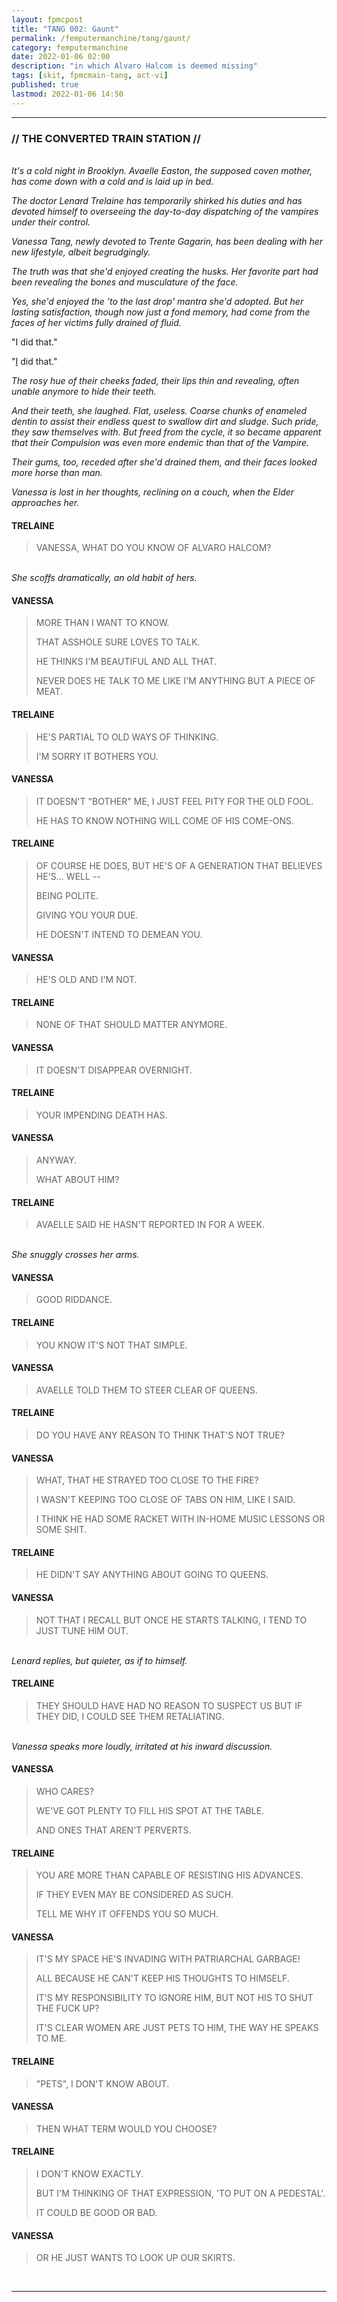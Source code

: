 ```yaml
---
layout: fpmcpost
title: "TANG 002: Gaunt"
permalink: /femputermanchine/tang/gaunt/
category: femputermanchine
date: 2022-01-06 02:00
description: "in which Alvaro Halcom is deemed missing"
tags: [skit, fpmcmain-tang, act-vi]
published: true
lastmod: 2022-01-06 14:50
---
```

[//]: # ( 01/06/22  -added)

*****
### // THE CONVERTED TRAIN STATION //

<br><i>It's a cold night in Brooklyn. Avaelle Easton, the supposed coven mother, has come down with a cold and is laid up in bed.</i>

<i>The doctor Lenard Trelaine has temporarily shirked his duties and has devoted himself to overseeing the day-to-day dispatching of the vampires under their control.</i>

<i>Vanessa Tang, newly devoted to Trente Gagarin, has been dealing with her new lifestyle, albeit begrudgingly.</i>

<i>The truth was that she'd enjoyed creating the husks. Her favorite part had been revealing the bones and musculature of the face.</i>

<i>Yes, she'd enjoyed the 'to the last drop' mantra she'd adopted. But her lasting satisfaction, though now just a fond memory, had come from the faces of her victims fully drained of fluid.</i>

"I did that."

"<U>I</U> did that."

<i>The rosy hue of their cheeks faded, their lips thin and revealing, often unable anymore to hide their teeth.</i>

<i>And their teeth, she laughed. Flat, useless. Coarse chunks of enameled dentin to assist their endless quest to swallow dirt and sludge. Such pride, they saw themselves with. But freed from the cycle, it so became apparent that their Compulsion was even more endemic than that of the Vampire.</i>

<i>Their gums, too, receded after she'd drained them, and their faces looked more horse than man.</i>

<i>Vanessa is lost in her thoughts, reclining on a couch, when the Elder approaches her.</i>

#### TRELAINE

> VANESSA, WHAT DO YOU KNOW OF ALVARO HALCOM?

<BR><I>She scoffs dramatically, an old habit of hers.</i>

#### VANESSA

> MORE THAN I WANT TO KNOW. 
> 
> THAT ASSHOLE SURE LOVES TO TALK.
> 
> HE THINKS I'M BEAUTIFUL AND ALL THAT.
> 
> NEVER DOES HE TALK TO ME LIKE I'M ANYTHING BUT A PIECE OF MEAT.

#### TRELAINE

> HE'S PARTIAL TO OLD WAYS OF THINKING.
> 
> I'M SORRY IT BOTHERS YOU.

#### VANESSA

> IT DOESN'T "BOTHER" ME, I JUST FEEL PITY FOR THE OLD FOOL.
> 
> HE HAS TO KNOW NOTHING WILL COME OF HIS COME-ONS.

#### TRELAINE

> OF COURSE HE DOES, BUT HE'S OF A GENERATION THAT BELIEVES HE'S... WELL --
> 
> BEING POLITE.
> 
> GIVING YOU YOUR DUE.
> 
> HE DOESN'T INTEND TO DEMEAN YOU.

#### VANESSA

> HE'S OLD AND I'M NOT.

#### TRELAINE

> NONE OF THAT SHOULD MATTER ANYMORE.

#### VANESSA

> IT DOESN'T DISAPPEAR OVERNIGHT.

#### TRELAINE

> YOUR IMPENDING DEATH HAS.

#### VANESSA

> ANYWAY.
> 
> WHAT ABOUT HIM?

#### TRELAINE

> AVAELLE SAID HE HASN'T REPORTED IN FOR A WEEK.

<BR><I>She snuggly crosses her arms.</i>

#### VANESSA

> GOOD RIDDANCE.

#### TRELAINE

> YOU KNOW IT'S NOT THAT SIMPLE.

#### VANESSA

> AVAELLE TOLD THEM TO STEER CLEAR OF QUEENS.

#### TRELAINE

> DO YOU HAVE ANY REASON TO THINK THAT'S NOT TRUE?

#### VANESSA

> WHAT, THAT HE STRAYED TOO CLOSE TO THE FIRE?
> 
> I WASN'T KEEPING TOO CLOSE OF TABS ON HIM, LIKE I SAID.
> 
> I THINK HE HAD SOME RACKET WITH IN-HOME MUSIC LESSONS OR SOME SHIT.

#### TRELAINE

> HE DIDN'T SAY ANYTHING ABOUT GOING TO QUEENS.

#### VANESSA

> NOT THAT I RECALL BUT ONCE HE STARTS TALKING, I TEND TO JUST TUNE HIM OUT.

<BR><I>Lenard replies, but quieter, as if to himself.</i>

#### TRELAINE

> THEY SHOULD HAVE HAD NO REASON TO SUSPECT US BUT IF THEY DID, I COULD SEE THEM RETALIATING.

<BR><I>Vanessa speaks more loudly, irritated at his inward discussion.</i>

#### VANESSA

> WHO CARES?
> 
> WE'VE GOT PLENTY TO FILL HIS SPOT AT THE TABLE.
> 
> AND ONES THAT AREN'T PERVERTS.

#### TRELAINE

> YOU ARE MORE THAN CAPABLE OF RESISTING HIS ADVANCES.
> 
> IF THEY EVEN MAY BE CONSIDERED AS SUCH.
> 
> TELL ME WHY IT OFFENDS YOU SO MUCH.

#### VANESSA

> IT'S MY SPACE HE'S INVADING WITH PATRIARCHAL GARBAGE!
> 
> ALL BECAUSE HE CAN'T KEEP HIS THOUGHTS TO HIMSELF.
> 
> IT'S MY RESPONSIBILITY TO IGNORE HIM, BUT NOT HIS TO SHUT THE FUCK UP?
> 
> IT'S CLEAR WOMEN ARE JUST PETS TO HIM, THE WAY HE SPEAKS TO ME.

#### TRELAINE

> "PETS", I DON'T KNOW ABOUT.

#### VANESSA

> THEN WHAT TERM WOULD YOU CHOOSE?

#### TRELAINE

> I DON'T KNOW EXACTLY. 
> 
> BUT I'M THINKING OF THAT EXPRESSION, 'TO PUT ON A PEDESTAL'.
> 
> IT COULD BE GOOD OR BAD.

#### VANESSA

> OR HE JUST WANTS TO LOOK UP OUR SKIRTS.

<BR>

*****


